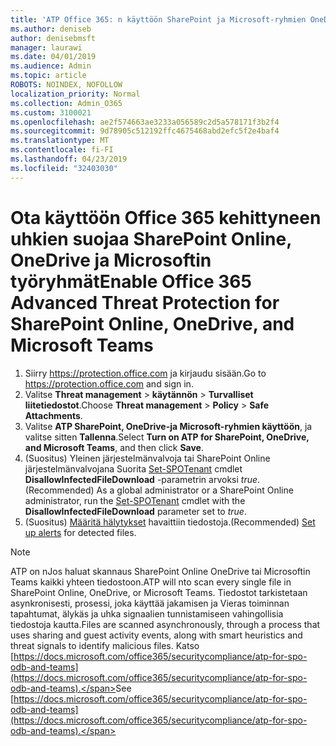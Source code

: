 ```yaml
---
title: 'ATP Office 365: n käyttöön SharePoint ja Microsoft-ryhmien OneDrive'
ms.author: deniseb
author: denisebmsft
manager: laurawi
ms.date: 04/01/2019
ms.audience: Admin
ms.topic: article
ROBOTS: NOINDEX, NOFOLLOW
localization_priority: Normal
ms.collection: Admin_O365
ms.custom: 3100021
ms.openlocfilehash: ae2f574663ae3233a056589c2d5a578171f3b2f4
ms.sourcegitcommit: 9d78905c512192ffc4675468abd2efc5f2e4baf4
ms.translationtype: MT
ms.contentlocale: fi-FI
ms.lasthandoff: 04/23/2019
ms.locfileid: "32403030"
---
```

# <a name="enable-office-365-advanced-threat-protection-for-sharepoint-online-onedrive-and-microsoft-teams"></a><span data-ttu-id="8e4e3-102">Ota käyttöön Office 365 kehittyneen uhkien suojaa SharePoint Online, OneDrive ja Microsoftin työryhmät</span><span class="sxs-lookup"><span data-stu-id="8e4e3-102">Enable Office 365 Advanced Threat Protection for SharePoint Online, OneDrive, and Microsoft Teams</span></span>

1. <span data-ttu-id="8e4e3-103">Siirry https://protection.office.com ja kirjaudu sisään.</span><span class="sxs-lookup"><span data-stu-id="8e4e3-103">Go to https://protection.office.com and sign in.</span></span>
2. <span data-ttu-id="8e4e3-104">Valitse **Threat management** > **käytännön** > **Turvalliset liitetiedostot**.</span><span class="sxs-lookup"><span data-stu-id="8e4e3-104">Choose **Threat management** > **Policy** > **Safe Attachments**.</span></span>
3. <span data-ttu-id="8e4e3-105">Valitse **ATP SharePoint, OneDrive-ja Microsoft-ryhmien käyttöön**, ja valitse sitten **Tallenna**.</span><span class="sxs-lookup"><span data-stu-id="8e4e3-105">Select **Turn on ATP for SharePoint, OneDrive, and Microsoft Teams**, and then click **Save**.</span></span>
4. <span data-ttu-id="8e4e3-106">(Suositus) Yleinen järjestelmänvalvoja tai SharePoint Online järjestelmänvalvojana Suorita [Set-SPOTenant](https://docs.microsoft.com/powershell/module/sharepoint-online/Set-SPOTenant?view=sharepoint-ps) cmdlet **DisallowInfectedFileDownload** -parametrin arvoksi *true*.</span><span class="sxs-lookup"><span data-stu-id="8e4e3-106">(Recommended) As a global administrator or a SharePoint Online administrator, run the [Set-SPOTenant](https://docs.microsoft.com/powershell/module/sharepoint-online/Set-SPOTenant?view=sharepoint-ps) cmdlet with the **DisallowInfectedFileDownload** parameter set to *true*.</span></span>
5. <span data-ttu-id="8e4e3-107">(Suositus) [Määritä hälytykset](https://docs.microsoft.com/office365/securitycompliance/turn-on-atp-for-spo-odb-and-teams#set-up-alerts-for-detected-files) havaittiin tiedostoja.</span><span class="sxs-lookup"><span data-stu-id="8e4e3-107">(Recommended) [Set up alerts](https://docs.microsoft.com/office365/securitycompliance/turn-on-atp-for-spo-odb-and-teams#set-up-alerts-for-detected-files) for detected files.</span></span>

> [!NOTE]
> <span data-ttu-id="8e4e3-108">ATP on nJos haluat skannaus SharePoint Online OneDrive tai Microsoftin Teams kaikki yhteen tiedostoon.</span><span class="sxs-lookup"><span data-stu-id="8e4e3-108">ATP will nto scan every single file in SharePoint Online, OneDrive, or Microsoft Teams.</span></span> <span data-ttu-id="8e4e3-109">Tiedostot tarkistetaan asynkronisesti, prosessi, joka käyttää jakamisen ja Vieras toiminnan tapahtumat, älykäs ja uhka signaalien tunnistamiseen vahingollisia tiedostoja kautta.</span><span class="sxs-lookup"><span data-stu-id="8e4e3-109">Files are scanned asynchronously, through a process that uses sharing and guest activity events, along with smart heuristics and threat signals to identify malicious files.</span></span> <span data-ttu-id="8e4e3-110">Katso [https://docs.microsoft.com/office365/securitycompliance/atp-for-spo-odb-and-teams](https://docs.microsoft.com/office365/securitycompliance/atp-for-spo-odb-and-teams).</span><span class="sxs-lookup"><span data-stu-id="8e4e3-110">See [https://docs.microsoft.com/office365/securitycompliance/atp-for-spo-odb-and-teams](https://docs.microsoft.com/office365/securitycompliance/atp-for-spo-odb-and-teams).</span></span>